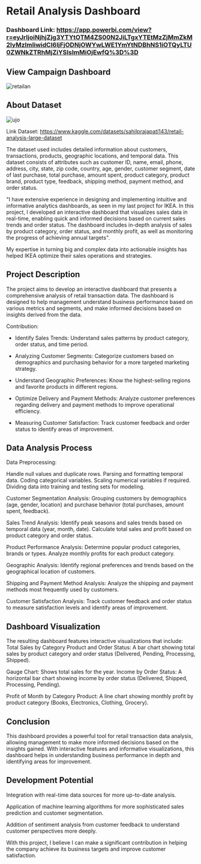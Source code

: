 # Retail Analysis Dashboard

### Dashboard Link: https://app.powerbi.com/view?r=eyJrIjoiNjhjZjg3YTYtOTM4ZS00N2JiLTgxYTEtMzZjMmZkM2IyMzlmIiwidCI6IjFjODNjOWYwLWE1YmYtNDBhNS1iOTQyLTU0ZWNkZTRhMjZiYSIsImMiOjEwfQ%3D%3D

## View Campaign Dashboard
![retailan](https://github.com/muhammadalfianfadillah/retail-analysis-bi/assets/154108945/46e78b5b-7d11-45cb-a70a-2f4c0fcb2d07)

## About Dataset

![ujo](https://github.com/muhammadalfianfadillah/retail-analysis-bi/assets/154108945/d3ab1e5a-a51e-433c-86be-0fe6e90bc2b7)


Link Dataset: https://www.kaggle.com/datasets/sahilprajapati143/retail-analysis-large-dataset

The dataset used includes detailed information about customers, transactions, products, geographic locations, and temporal data. This dataset consists of attributes such as customer ID, name, email, phone, address, city, state, zip code, country, age, gender, customer segment, date of last purchase, total purchase, amount spent, product category, product brand, product type, feedback, shipping method, payment method, and order status.

"I have extensive experience in designing and implementing intuitive and informative analytics dashboards, as seen in my last project for IKEA. In this project, I developed an interactive dashboard that visualizes sales data in real-time, enabling quick and informed decisions based on current sales trends and order status. The dashboard includes in-depth analysis of sales by product category, order status, and monthly profit, as well as monitoring the progress of achieving annual targets".

My expertise in turning big and complex data into actionable insights has helped IKEA optimize their sales operations and strategies.

## Project Description

The project aims to develop an interactive dashboard that presents a comprehensive analysis of retail transaction data. The dashboard is designed to help management understand business performance based on various metrics and segments, and make informed decisions based on insights derived from the data.

Contribution:

- Identify Sales Trends: Understand sales patterns by product category, order status, and time period.

- Analyzing Customer Segments: Categorize customers based on demographics and purchasing behavior for a more targeted marketing strategy.

- Understand Geographic Preferences: Know the highest-selling regions and favorite products in different regions.

- Optimize Delivery and Payment Methods: Analyze customer preferences regarding delivery and payment methods to improve operational efficiency.

- Measuring Customer Satisfaction: Track customer feedback and order status to identify areas of improvement.

## Data Analysis Process
Data Preprocessing:

Handle null values and duplicate rows.
Parsing and formatting temporal data.
Coding categorical variables.
Scaling numerical variables if required.
Dividing data into training and testing sets for modeling.

Customer Segmentation Analysis:
Grouping customers by demographics (age, gender, location) and purchase behavior (total purchases, amount spent, feedback).

Sales Trend Analysis:
Identify peak seasons and sales trends based on temporal data (year, month, date).
Calculate total sales and profit based on product category and order status.

Product Performance Analysis:
Determine popular product categories, brands or types.
Analyze monthly profits for each product category.

Geographic Analysis:
Identify regional preferences and trends based on the geographical location of customers.

Shipping and Payment Method Analysis:
Analyze the shipping and payment methods most frequently used by customers.

Customer Satisfaction Analysis:
Track customer feedback and order status to measure satisfaction levels and identify areas of improvement.

## Dashboard Visualization

The resulting dashboard features interactive 
visualizations that include:
Total Sales by Category Product and Order Status: A bar chart showing total sales by product category and order status (Delivered, Pending, Processing, Shipped).

Gauge Chart: Shows total sales for the year.
Income by Order Status: A horizontal bar chart showing income by order status (Delivered, Shipped, Processing, Pending).

Profit of Month by Category Product: A line chart showing monthly profit by product category (Books, Electronics, Clothing, Grocery).

## Conclusion
This dashboard provides a powerful tool for retail transaction data analysis, allowing management to make more informed decisions based on the insights gained. With interactive features and informative visualizations, this dashboard helps in understanding business performance in depth and identifying areas for improvement.

## Development Potential
Integration with real-time data sources for more up-to-date analysis.

Application of machine learning algorithms for more sophisticated sales prediction and customer segmentation.

Addition of sentiment analysis from customer feedback to understand customer perspectives more deeply.

With this project, I believe I can make a significant contribution in helping the company achieve its business targets and improve customer satisfaction.
